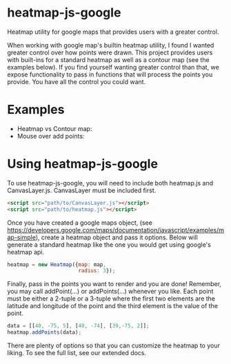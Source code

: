 # heatmap-js-google 
Heatmap utility for google maps that provides users with a greater control.

When working with google map's builtin heatmap utility, I found I wanted greater control over how points were drawn. This project provides users with built-ins for a standard heatmap as well as a contour map (see the examples below). If you find yourself wanting greater control than that, we expose functionality to pass in functions that will process the points you provide. You have all the control you could want.

# Examples

* Heatmap vs Contour map: 
* Mouse over add points: 



# Using heatmap-js-google

To use heatmap-js-google, you will need to include both heatmap.js and CanvasLayer.js. CanvasLayer must be included first. 

```html
<script src="path/to/CanvasLayer.js"></script>
<script src="path/to/heatmap.js"></script>
```

Once you have created a google maps object, (see https://developers.google.com/maps/documentation/javascript/examples/map-simple), create a heatmap object and pass it options. Below will generate a standard heatmap like the one you would get using google's heatmap api.

```javascript
heatmap = new Heatmap({map: map, 
                       radius: 3});
```

Finally, pass in the points you want to render and you are done! Remember, you may call addPoint(...) or addPoints(...) whenever you like. Each point must be either a 2-tuple or a 3-tuple where the first two elements are the latitude and longitude of the point and the third element is the value of the point. 

```javascript
data = [[40, -75, 5], [40, -74], [39,-75, 2]];
heatmap.addPoints(data);
```

There are plenty of options so that you can customize the heatmap to your liking. To see the full list, see our extended docs. 

<!-- # Performance

heatmap-js-google has been tested with up to 100,000 points and it works quickly after loads. Feel for yourself. We cache a region 3 times larger than current viewport so that while you stay within this cache, panning should be completely responsive. Once you move outside of this cache, we must recompute the cache which will provide a slight delay. Zooming also causes a delay. 

We currently process all points when the cache must be re-computed. A future release will use a spatial data structure to speed up this process. -->